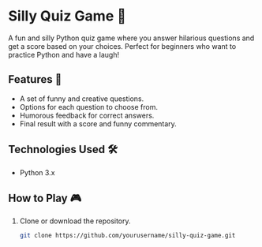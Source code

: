
# Silly Quiz Game 🎉

A fun and silly Python quiz game where you answer hilarious questions and get a score based on your choices. Perfect for beginners who want to practice Python and have a laugh!

## Features 🚀
- A set of funny and creative questions.
- Options for each question to choose from.
- Humorous feedback for correct answers.
- Final result with a score and funny commentary.

## Technologies Used 🛠️
- Python 3.x

## How to Play 🎮
1. Clone or download the repository.
   ```bash
   git clone https://github.com/yourusername/silly-quiz-game.git
